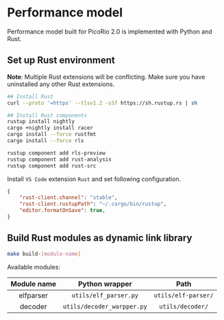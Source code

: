 # Performance model

Performance model built for PicoRio 2.0 is implemented with Python and Rust.

## Set up Rust environment
**Note**: Multiple Rust extensions will be conflicting. Make sure you have uninstalled any other Rust extensions.
```bash
## Install Rust
curl --proto '=https' --tlsv1.2 -sSf https://sh.rustup.rs | sh

## Install Rust components
rustup install nightly  
cargo +nightly install racer
cargo install --force rustfmt
cargo install --force rls

rustup component add rls-preview
rustup component add rust-analysis
rustup component add rust-src
```

Install `VS Code` extension `Rust` and set following configuration.

```json
{
    "rust-client.channel": "stable",
    "rust-client.rustupPath": "~/.cargo/bin/rustup",
    "editor.formatOnSave": true,
}
```
## Build Rust modules as dynamic link library

```bash
make build-[module-name]
```

Available modules:

|Module name|Python wrapper|Path|
|:-:|:-:|:-:|
|elfparser|`utils/elf_parser.py` |`utils/elf-parser/` |
|decoder|`utils/decoder_warpper.py` |`utils/decoder/` |

